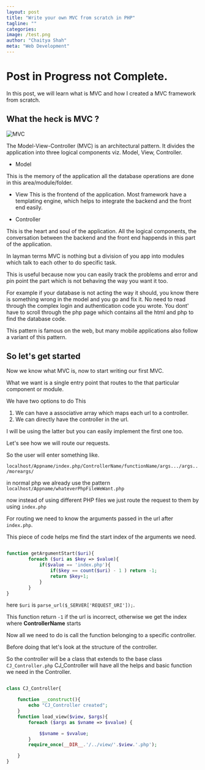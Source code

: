 ```yaml
---
layout: post
title: "Write your own MVC from scratch in PHP"
tagline: ""
categories:
image: /test.png
author: "Chaitya Shah"
meta: "Web Development"
---
```



# Post in Progress not Complete.

In this post, we will learn what is MVC and how I created a MVC framework from scratch.



## What the heck is MVC ?

![MVC](https://qph.fs.quoracdn.net/main-qimg-5fe8c013edf4456a85967713963ac590)

The Model-View-Controller (MVC) is an architectural pattern. It divides the application into three logical components viz. Model, View, Controller.

- Model

This is the memory of the application all the database operations are done in this area/module/folder.

- View
This is the frontend of the application. Most framework have a templating  engine, which helps to integrate the backend and the front end easily.

- Controller

This is the heart and soul of the application. All the logical components, the conversation between the backend and the front end happends in this part of the application.

In layman terms MVC is nothing but a division of you app into modules which talk to each other to do specific task.

This is useful because now you can easily track the problems and error and pin point the part which is not behaving the way you want it too.

For example if your database is not acting the way it should, you know there is something wrong in the model and you go and fix it. No need to read through the complex login and authentication code you wrote. You dont' have to scroll through the php page which contains all the html and php to find the database code.

This pattern is famous on the web, but many mobile applications also follow a variant of this pattern.

## So let's get started

Now we know what MVC is, now to start writing our first MVC.

What we want is a single entry point that routes to the that particular component or module.

We have two options to do This

1. We can have a associative array which maps each url to a controller.
2. We can directly have the controller in the url.

I will be using the latter but you can easily implement the first one too.

Let's see how we will route our requests.

So the user will enter something like.

`localhost/Appname/index.php/ControllerName/functionName/args.../args../moreargs/`

in normal php we already use the pattern
`localhost/Appname/whateverPhpFileWeWant.php`

now instead of using different PHP files we just route the request to them by using  `index.php`

For routing we need to know the arguments passed in the url after `index.php`.

This piece of code helps me find the start index of the arguments we need.

```PHP

function getArgumentStart($uri){
		foreach ($uri as $key => $value){
			if($value == 'index.php'){
				if($key == count($uri) - 1 ) return -1;
				return $key+1;
			}
		}
}

```

here `$uri` is `parse_url($_SERVER['REQUEST_URI']);`.

This function return  `-1` if the url is incorrect, otherwise we get the index where **ControllerName** starts

Now all we need to do is call the function belonging to a specific controller.

Before doing that let's look at the structure of the controller.

So the controller will be a class that extends to the base class `CJ_Controller.php`
CJ_Controller will have all the helps and basic function we need in the Controller.

```PHP

class CJ_Controller{

	function __construct(){
		echo "CJ_Controller created";
	}
	function load_view($view, $args){
		foreach ($args as $vname => $vvalue) {

			$$vname = $vvalue;
		}
		require_once(__DIR__.'/../view/'.$view.'.php');

	}
}


```
